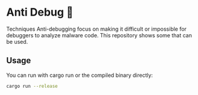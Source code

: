 # Anti Debug 🦀

Techniques Anti-debugging focus on making it difficult or impossible for debuggers to analyze malware code. This repository shows some that can be used.

## Usage

You can run with cargo run or the compiled binary directly:
```sh
cargo run --release
```